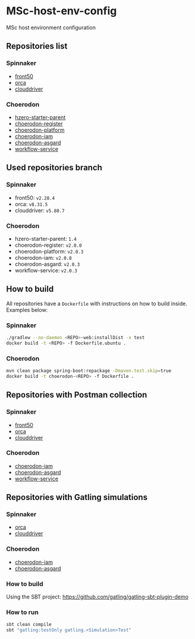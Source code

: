 # MSc-host-env-config
MSc host environment configuration

## Repositories list

### Spinnaker

- [front50](https://github.com/gustavotemple/front50)
- [orca](https://github.com/gustavotemple/orca)
- [clouddriver](https://github.com/gustavotemple/clouddriver)

### Choerodon

- [hzero-starter-parent](https://github.com/gustavotemple/hzero-starter-parent)
- [choerodon-register](https://github.com/gustavotemple/choerodon-register)
- [choerodon-platform](https://github.com/gustavotemple/choerodon-platform)
- [choerodon-iam](https://github.com/gustavotemple/choerodon-iam)
- [choerodon-asgard](https://github.com/gustavotemple/choerodon-asgard)
- [workflow-service](https://github.com/gustavotemple/workflow-service)

## Used repositories branch

### Spinnaker

- front50: `v2.28.4`
- orca: `v8.31.5`
- clouddriver: `v5.80.7`

### Choerodon

- hzero-starter-parent: `1.4`
- choerodon-register: `v2.0.0`
- choerodon-platform: `v2.0.3`
- choerodon-iam: `v2.0.8`
- choerodon-asgard: `v2.0.3`
- workflow-service: `v2.0.3`

## How to build

All repositories have a `Dockerfile` with instructions on how to build inside.
Examples below:

### Spinnaker

```bash
./gradlew --no-daemon <REPO>-web:installDist -x test
docker build -t <REPO> -f Dockerfile.ubuntu .
```

### Choerodon

```bash
mvn clean package spring-boot:repackage -Dmaven.test.skip=true
docker build -t choerodon-<REPO> -f Dockerfile .
```

## Repositories with Postman collection

### Spinnaker

- [front50](https://github.com/gustavotemple/front50/tree/v2.28.4-branch/postman)
- [orca](https://github.com/gustavotemple/orca/tree/v8.31.5-branch/postman)
- [clouddriver](https://github.com/gustavotemple/clouddriver/tree/v5.80.7-branch/postman)

### Choerodon

- [choerodon-iam](https://github.com/gustavotemple/choerodon-iam/tree/v2.0.8-branch/postman)
- [choerodon-asgard](https://github.com/gustavotemple/choerodon-asgard/tree/v2.0.3-branch/postman)
- [workflow-service](https://github.com/gustavotemple/workflow-service/tree/v2.0.3-branch/postman)

## Repositories with Gatling simulations

### Spinnaker

- [orca](https://github.com/gustavotemple/orca/tree/v8.31.5-branch/gatling)
- [clouddriver](https://github.com/gustavotemple/clouddriver/tree/v5.80.7-branch/gatling)

### Choerodon

- [choerodon-iam](https://github.com/gustavotemple/choerodon-iam/tree/v2.0.8-branch/gatling)
- [choerodon-asgard](https://github.com/gustavotemple/choerodon-asgard/tree/v2.0.3-branch/gatling)

### How to build

Using the SBT project:
https://github.com/gatling/gatling-sbt-plugin-demo

### How to run

```bash
sbt clean compile
sbt "gatling:testOnly gatling.<Simulation>Test"
```
